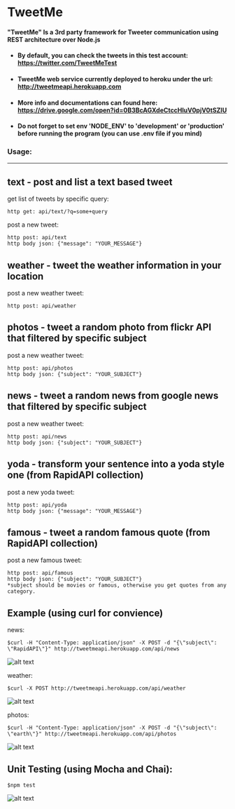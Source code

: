 # TweetMe
#### "TweetMe" Is a 3rd party framework for Tweeter communication using REST architecture over Node.js

- #### By default, you can check the tweets in this test account: https://twitter.com/TweetMeTest
- #### TweetMe web service currently deployed to heroku under the url: http://tweetmeapi.herokuapp.com
- #### More info and documentations can found here: https://drive.google.com/open?id=0B3BcAGXdeCtccHluV0pjV0tSZlU
- #### Do not forget to set env 'NODE_ENV' to 'development' or 'production' before running the program (you can use .env file if you mind)


### Usage:
---

## text - post and list a text based tweet
get list of tweets by specific query:
```
http get: api/text/?q=some+query
```
post a new tweet:
```
http post: api/text
http body json: {"message": "YOUR_MESSAGE"}
```

## weather - tweet the weather information in your location
post a new weather tweet:
```
http post: api/weather
```
## photos - tweet a random photo from flickr API that filtered by specific subject
post a new weather tweet:
```
http post: api/photos
http body json: {"subject": "YOUR_SUBJECT"}
```
## news - tweet a random news from google news that filtered by specific subject
post a new weather tweet:
```
http post: api/news
http body json: {"subject": "YOUR_SUBJECT"}
```
## yoda - transform your sentence into a yoda style one (from RapidAPI collection)
post a new yoda tweet:
```
http post: api/yoda
http body json: {"message": "YOUR_MESSAGE"}
```
## famous - tweet a random famous quote (from RapidAPI collection)
post a new famous tweet:
```
http post: api/famous
http body json: {"subject": "YOUR_SUBJECT"}
*subject should be movies or famous, otherwise you get quotes from any category.
```

## Example (using curl for convience)
news:
```
$curl -H "Content-Type: application/json" -X POST -d "{\"subject\": \"RapidAPI\"}" http://tweetmeapi.herokuapp.com/api/news
```
![alt text](http://i64.tinypic.com/zbxp4.jpg)

weather:
```
$curl -X POST http://tweetmeapi.herokuapp.com/api/weather
```
![alt text](http://i65.tinypic.com/2cyqmhc.jpg)

photos:
```
$curl -H "Content-Type: application/json" -X POST -d "{\"subject\": \"earth\"}" http://tweetmeapi.herokuapp.com/api/photos
```
![alt text](http://i65.tinypic.com/6ejajd.jpg)

## Unit Testing (using Mocha and Chai):
```
$npm test
```
![alt text](http://i67.tinypic.com/rvais5.jpg)

